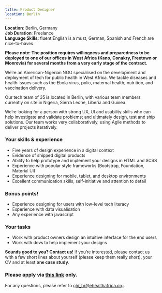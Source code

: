 ```yaml
---
title: Product Designer
location: Berlin
---
```

**Location**: Berlin, Germany  
**Job Duration**: Freelance  
**Language Skills**: fluent English is a must, German, Spanish and French are nice-to-haves  
   
**Please note: The position requires willingness and preparedness to be deployed to one of our offices in West Africa (Kano, Conakry, Freetown or Monrovia) for several months from a very early stage of the contract.**  

We’re an American-Nigerian NGO specialised on the development and deployment of tech for public health in West Africa. We tackle diseases and health issues such as the Ebola virus, polio, maternal health, nutrition, and vaccination delivery.

Our tech team of 35 is located in Berlin, with various team members currently on site in Nigeria, Sierra Leone, Liberia and Guinea.

We’re looking for a person with strong UX, UI and usability skills who can help investigate and validate problems; and ultimately design, test and ship solutions. Our team works very collaboratively, using Agile methods to deliver projects iteratively.

### Your skills & experience
* Five years of design experience in a digital context
* Evidence of shipped digital products
* Ability to help prototype and implement your designs in HTML and SCSS
* Experience with popular style frameworks (Bootstrap, Foundation, Material UI)
* Experience designing for mobile, tablet, and desktop environments
* Excellent communication skills, self-initiative and attention to detail

### Bonus points!
* Experience designing for users with low-level tech literacy
* Experience with data visualisation
* Any experience with javascript

### Your tasks
* Work with product owners design an intuitive interface for the end users
* Work with devs to help implement your designs

**Sounds good to you? Contact us!** If you’re interested, please contact us with a few short lines about yourself (please keep them really short), your CV and at least **one case study**.

### Please apply via [this link](http://ehealthafrica.applytojob.com/apply/juCwmP/Product-Designer) only.


For any questions, please refer to [ghi_hr@ehealthafrica.org](mailto:ghi_hr@ehealthafrica.org).

